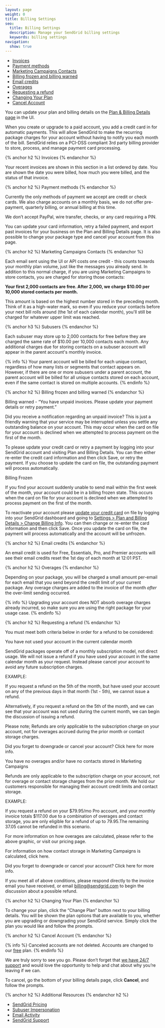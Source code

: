 ```yaml
---
layout: page
weight: 0
title: Billing Settings
seo:
  title: Billing Settings
  description: Manage your SendGrid billing settings
  keywords: billing settings
navigation:
  show: true
---
```


- [Invoices]()
- [Payment methods]()
- [Marketing Campaigns Contacts](#-Marketing-Campaigns-Contacts)
- [Billing frozen and billing warned]()
- [Email credits]()
- [Overages]()
- [Requesting a refund]()
- [Changing Your Plan]()
- [Cancel Account]()

You can update your plan and billing details on the [Plan & Billing Details page](https://app.sendgrid.com/settings/billing) in the UI.

When you create or upgrade to a paid account, you add a credit card in for automatic payments. This will allow SendGrid to make the recurring package charges for your account without having to notify you each month of the bill. SendGrid relies on a PCI-DSS compliant 3rd party billing provider to store, process, and manage payment card processing.

{% anchor h2 %}
Invoices
{% endanchor %}

Your recent invoices are shown in this section in a list ordered by date. You are shown the date you were billed, how much you were billed, and the status of that invoice.

{% anchor h2 %}
Payment methods
{% endanchor %}

Currently the only methods of payment we accept are credit or check cards. We also charge accounts on a monthly basis, we do not offer pre-payment, quarterly billing, or annual billing at this time.

We don’t accept PayPal, wire transfer, checks, or any card requiring a PIN.

You can update your card information, retry a failed payment, and export past invoices for your business on the Plan and Billing Details page. It is also possible to change your package type and cancel your account from this page.

{% anchor h2 %}
Marketing Campaigns Contacts
{% endanchor %}

Each email sent using the UI or API costs one credit - this counts towards your monthly plan volume, just like the messages you already send. In addition to this normal charge, if you are using Marketing Campaigns to store contacts, you are charged for storing those contacts: 

**Your first 2,000 contacts are free. After 2,000, we charge $10.00 per 10,000 stored contacts per month.**

This amount is based on the highest number stored in the preceding month. Think of it as a high-water mark, so even if you reduce your contacts before your next bill rolls around (the 1st of each calendar month), you'll still be charged for whatever upper limit was reached.

{% anchor h3 %}
Subusers
{% endanchor %}

Each subuser may store up to 2,000 contacts for free before they are charged the same rate of $10.00 per 10,000 contacts each month. Any additional charges due for storing contacts on a subuser account will appear in the parent account's monthly invoice.

{% info %}
Your parent account will be billed for each unique contact, regardless of how many lists or segments that contact appears on. However, if there are one or more subusers under a parent account, the parent account will be billed for all unique contacts stored on each account, even if the same contact is stored on multiple accounts.
{% endinfo %}

{% anchor h2 %}
Billing frozen and billing warned
{% endanchor %}

Billing warned - “You have unpaid invoices. Please update your payment details or retry payment.”

Did you receive a notification regarding an unpaid invoice? This is just a friendly warning that your service may be interrupted unless you settle any outstanding balance on your account. This may occur when the card on file for your account is declined when we attempted to process payment on the first of the month.

To please update your credit card or retry a payment by logging into your SendGrid account and visiting Plan and Billing Details. You can then either re-enter the credit card information and then click Save, or retry the payment. If you choose to update the card on file, the outstanding payment will process automatically.

Billing Frozen

If you find your account suddenly unable to send mail within the first week of the month, your account could be in a billing frozen state. This occurs when the card on file for your account is declined when we attempted to process payment on the first of the month.

To reactivate your account please [update your credit card]({{root_url}}/Classroom/Basics/Billing/update_your_credit_card_and_resubmit_payments.html) on file by logging into your SendGrid dashboard and going to [Settings > Plan and Billing Details > Change Billing Info](https://app.sendgrid.com/settings/billing). You can then change or re-enter the card information and then click Save. Once you update the card on file, the payment will process automatically and the account will be unfrozen.

{% anchor h2 %}
Email credits
{% endanchor %}

An email credit is used for Free, Essentials, Pro, and Premier accounts will see their email credits reset the 1st day of each month at 12:01 PST.

{% anchor h2 %}
Overages
{% endanchor %}

Depending on your package, you will be charged a small amount per-email for each email that you send beyond the credit limit of your current package. Any overage charges are added to the invoice of the month _after_ the over-limit sending occurred.

{% info %}
Upgrading your account does NOT absorb overage charges already incurred, so make sure you are using the right package for your usage case.
{% endinfo %}

{% anchor h2 %}
Requesting a refund
{% endanchor %}

You must meet both criteria below in order for a refund to be considered:

You have not used your account in the current calendar month

SendGrid packages operate off of a monthly subscription model, not direct usage. We will not issue a refund if you have used your account in the same calendar month as your request. Instead please cancel your account to avoid any future subscription charges.

EXAMPLE:

If you request a refund on the 5th of the month, but have used your account on any of the previous days in that month (1st - 5th), we cannot issue a refund.

Alternatively, if you request a refund on the 5th of the month, and we can see that your account was not used during the current month, we can begin the discussion of issuing a refund.

Please note; Refunds are only applicable to the subscription charge on your account, not for overages accrued during the prior month or contact storage charges.

Did you forget to downgrade or cancel your account? Click here for more info.

You have no overages and/or have no contacts stored in Marketing Campaigns

Refunds are only applicable to the subscription charge on your account, not for overage or contact storage charges from the prior month. We hold our customers responsible for managing their account credit limits and contact storage.

EXAMPLE:

If you request a refund on your $79.95/mo Pro account, and your monthly invoice totals $117.00 due to a combination of overages and contact storage, you are only eligible for a refund of up to 79.95.The remaining 37.05 cannot be refunded in this scenario.

For more information on how overages are calculated, please refer to the above graphic, or visit our pricing page.

For information on how contact storage in Marketing Campaigns is calculated, click here.

Did you forget to downgrade or cancel your account? Click here for more info.

If you meet all of above conditions, please respond directly to the invoice email you have received, or email billing@sendgrid.com to begin the discussion about a possible refund.

{% anchor h2 %}
Changing Your Plan
{% endanchor %}

To change your plan, click the “Change Plan” button next to your billing details. You will be shown the plan options that are available to you, whether you are upgrading or downgrading your SendGrid service. Simply click the plan you would like and follow the prompts.

{% anchor h2 %}
Cancel Account
{% endanchor %}

{% info %}
Canceled accounts are not deleted. Accounts are changed to our [free]({{site.site_url}}/free?mc=SendGrid%20Documentation) plan.
{% endinfo %}

We are truly sorry to see you go. Please don’t forget that [we have 24/7 support]({{site.support_url}}) and would love the opportunity to help and chat about why you’re leaving if we can.

To cancel, go the bottom of your billing details page, click **Cancel**, and follow the prompts.

{% anchor h2 %}
Additional Resources
{% endanchor h2 %}

- [SendGrid Pricing]({{site.site_url}}/pricing/)
- [Subuser Impersonation]({{root_url}}/User_Guide/Settings/Subusers/impersonation.html)
- [Email Activity]({{root_url}}/User_Guide/email_activity.html)
- [SendGrid Support]({{site.support_url}})